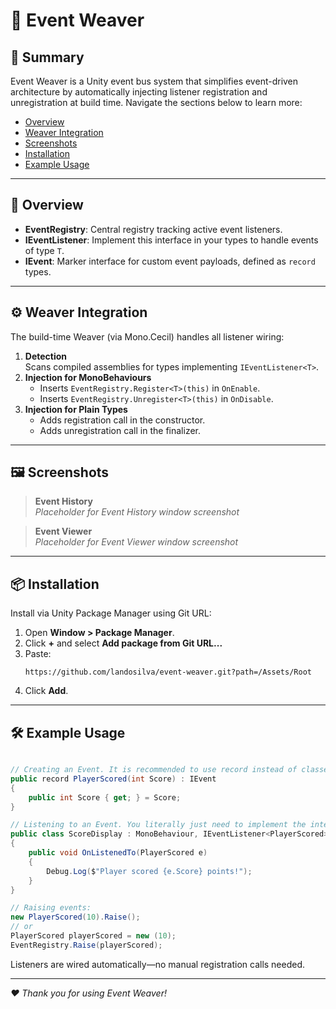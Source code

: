 # 📣 Event Weaver

## 📝 Summary

Event Weaver is a Unity event bus system that simplifies event-driven architecture by automatically injecting listener registration and unregistration at build time. Navigate the sections below to learn more:

- [Overview](#-overview)
- [Weaver Integration](#-weaver-integration)
- [Screenshots](#-screenshots)
- [Installation](#-installation)
- [Example Usage](#-example-usage)

---

## 🚀 Overview

- **EventRegistry**: Central registry tracking active event listeners.
- **IEventListener<T>**: Implement this interface in your types to handle events of type `T`.
- **IEvent**: Marker interface for custom event payloads, defined as `record` types.

---

## ⚙️ Weaver Integration

The build-time Weaver (via Mono.Cecil) handles all listener wiring:

1. **Detection**  
   Scans compiled assemblies for types implementing `IEventListener<T>`.
2. **Injection for MonoBehaviours**  
   - Inserts `EventRegistry.Register<T>(this)` in `OnEnable`.  
   - Inserts `EventRegistry.Unregister<T>(this)` in `OnDisable`.
3. **Injection for Plain Types**  
   - Adds registration call in the constructor.  
   - Adds unregistration call in the finalizer.

---

## 🖼️ Screenshots

> **Event History**  
> _Placeholder for Event History window screenshot_

> **Event Viewer**  
> _Placeholder for Event Viewer window screenshot_

---

## 📦 Installation

Install via Unity Package Manager using Git URL:

1. Open **Window > Package Manager**.  
2. Click **+** and select **Add package from Git URL...**  
3. Paste:  
   ```
   https://github.com/landosilva/event-weaver.git?path=/Assets/Root
   ```  
4. Click **Add**.

---

## 🛠️ Example Usage

```csharp

// Creating an Event. It is recommended to use record instead of classes or structs
public record PlayerScored(int Score) : IEvent
{
    public int Score { get; } = Score;
}

// Listening to an Event. You literally just need to implement the interface
public class ScoreDisplay : MonoBehaviour, IEventListener<PlayerScored>
{
    public void OnListenedTo(PlayerScored e)
    {
        Debug.Log($"Player scored {e.Score} points!");
    }
}

// Raising events:
new PlayerScored(10).Raise();
// or
PlayerScored playerScored = new (10);
EventRegistry.Raise(playerScored);
```

Listeners are wired automatically—no manual registration calls needed.

---

*❤️ Thank you for using Event Weaver!*
